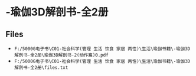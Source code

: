 # -瑜伽3D解剖书-全2册

## Files

- `F:/5000G电子书\C01-社会科学(管理 生活 饮食 家居 两性)\生活\瑜伽书籍\-瑜伽3D解剖书-全2册\瑜伽3D解剖书-2(动作篇)0.pdf`
- `F:/5000G电子书\C01-社会科学(管理 生活 饮食 家居 两性)\生活\瑜伽书籍\-瑜伽3D解剖书-全2册\files.txt`
